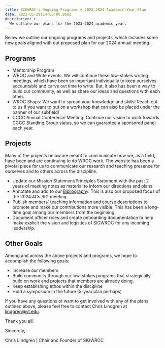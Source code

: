```yaml
---
title: SIGWROC's Ongoing Programs + 2023-2024 Academic-Year Plan
date: 2023-05-29T14:00:00.868Z
description: >-
  We outline our plans for the 2023-2024 academic year.
---
```


Below we outline our ongoing programs and projects, which includes some new goals aligned with out proposed plan for our 2024 annual meeting.

## Programs

- Mentorship Program
- WROC and Write events: We will continue these low-stakes writing meetings, which have been so important individually to keep ourselves accountable and carve out time to write. But, it also has been a way to build our community, as well as share our ideas and questions with each other.
- WROC Shops: We want to spread your knowledge and skills! Reach out to us if you want to put on a workshop that can also be placed under the banner of our subfield!
- CCCC Annual Conference Meeting: Continue our vision to work towards CCCC Standing Group status, so we can guarantee a sponsored panel each year.

## Projects

Many of the projects below are meant to communicate how we, as a field, have been and are continuing to do WROC work. The website has been a pivotal piece for us to communicate our research and teaching presence for ourselves and to others across the discipline.

- Update our Mission Statement/Principles Statement with the past 2 years of meeting notes as material to inform our directions and plans.
- Annotate and add to our [Bibliography](/bibliography). This is also our proposed focus of the 2024 4Cs SIG meeting.
- Publish members' teaching information and course descriptions to promote and make our contributions more visible. This has been a long-time goal among our members from the beginning.
- Document officer roles and create onboarding documentation to help make explicit the vision and logistics of SIGWROC for any incoming leadership.

## Other Goals

Among and across the above projects and programs, we hope to accomplish the following goals:

- Increase our members
- Build community through our low-stakes programs that strategically build on work and projects that members are already doing.
- Keep establishing ethos within the discipline
- Hold a symposium in the future (5-year plan perhaps)

If you have any questions or want to get involved with any of the plans outlined above, please feel free to contact Chris Lindgren at lindgren@vt.edu.

Thank you all!

Sincerely,

Chris Lindgren | Chair and Founder of SIGWROC
